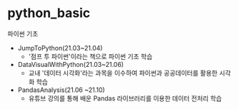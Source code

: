 # python_basic
파이썬 기초

- JumpToPython(21.03~21.04)
  - '점프 투 파이썬'이라는 책으로 파이썬 기초 학습
- DataVisualWithPython(21.03~21.06)
  - 교내 '데이터 시각화'라는 과목을 이수하여 파이썬과 공공데이터를 활용한 시각화 학습 
- PandasAnalysis(21.06 ~21.10)
  - 유튜브 강의를 통해 배운 Pandas 라이브러리를 이용한 데이터 전처리 학습
